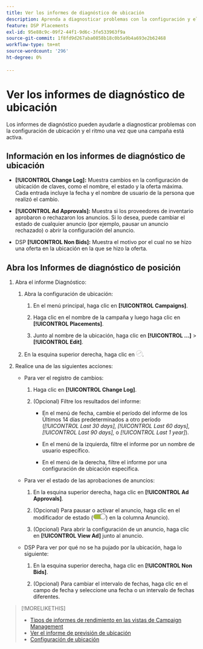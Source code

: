 ```yaml
---
title: Ver los informes de diagnóstico de ubicación
description: Aprenda a diagnosticar problemas con la configuración y el ritmo de la ubicación.
feature: DSP Placements
exl-id: 95e88c9c-09f2-44f1-9d6c-3fe533963f9a
source-git-commit: 1f8fd9d267aba0858b18c0b5a9b4a693e2b62468
workflow-type: tm+mt
source-wordcount: '296'
ht-degree: 0%

---
```


# Ver los informes de diagnóstico de ubicación

<!-- Does this really belong in the Campaign Management > Reports section or in the Placements section? -->

Los informes de diagnóstico pueden ayudarle a diagnosticar problemas con la configuración de ubicación y el ritmo una vez que una campaña está activa.

## Información en los informes de diagnóstico de ubicación

* **[!UICONTROL Change Log]:** Muestra cambios en la configuración de ubicación de claves, como el nombre, el estado y la oferta máxima. Cada entrada incluye la fecha y el nombre de usuario de la persona que realizó el cambio.

* **[!UICONTROL Ad Approvals]:** Muestra si los proveedores de inventario aprobaron o rechazaron los anuncios. Si lo desea, puede cambiar el estado de cualquier anuncio (por ejemplo, pausar un anuncio rechazado) o abrir la configuración del anuncio.

* DSP **[!UICONTROL Non Bids]:** Muestra el motivo por el cual no se hizo una oferta en la ubicación en la que se hizo la oferta.

## Abra los Informes de diagnóstico de posición

1. Abra el informe Diagnóstico:

   1. Abra la configuración de ubicación:

      1. En el menú principal, haga clic en **[!UICONTROL Campaigns]**.

      1. Haga clic en el nombre de la campaña y luego haga clic en **[!UICONTROL Placements]**.

      1. Junto al nombre de la ubicación, haga clic en **[!UICONTROL ...]** > **[!UICONTROL Edit]**.

   1. En la esquina superior derecha, haga clic en ![Diagnóstico de ubicación](/help/dsp/assets/placement-diagnostics.png).

1. Realice una de las siguientes acciones:

   * Para ver el registro de cambios:

      1. Haga clic en **[!UICONTROL Change Log]**.

      1. (Opcional) Filtre los resultados del informe:

         * En el menú de fecha, cambie el período del informe de los Últimos 14 días predeterminados a otro período (*[!UICONTROL Last 30 days],* *[!UICONTROL Last 60 days],* *[!UICONTROL Last 90 days],* o *[!UICONTROL Last 1 year]*).

         * En el menú de la izquierda, filtre el informe por un nombre de usuario específico.

         * En el menú de la derecha, filtre el informe por una configuración de ubicación específica.

   * Para ver el estado de las aprobaciones de anuncios:

      1. En la esquina superior derecha, haga clic en **[!UICONTROL Ad Approvals]**.

      1. (Opcional) Para pausar o activar el anuncio, haga clic en el modificador de estado (![Modificador de estado](/help/dsp/assets/status-switch.png)) en la columna Anuncio).

      1. (Opcional) Para abrir la configuración de un anuncio, haga clic en **[!UICONTROL View Ad]** junto al anuncio.

   * DSP Para ver por qué no se ha pujado por la ubicación, haga lo siguiente:

      1. En la esquina superior derecha, haga clic en **[!UICONTROL Non Bids]**.

      1. (Opcional) Para cambiar el intervalo de fechas, haga clic en el campo de fecha y seleccione una fecha o un intervalo de fechas diferentes.

<!-- Later, add link to >* Definitions for NBRs (Reading No Bid Reports (NBRs)) -->

>[!MORELIKETHIS]
>
>* [Tipos de informes de rendimiento en las vistas de Campaign Management](campaign-reports-about.md)
>* [Ver el informe de previsión de ubicación](/help/dsp/campaign-management/reports/placement-forecast.md)
>* [Configuración de ubicación](/help/dsp/campaign-management/placements/placement-settings.md)
